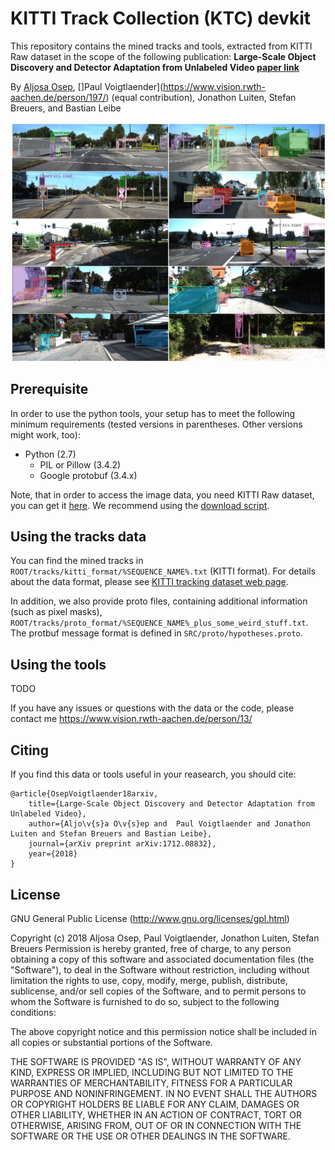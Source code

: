 # KITTI Track Collection (KTC) devkit

This repository contains the mined tracks and tools, extracted from KITTI Raw dataset in the scope of the following publication:
**Large-Scale Object Discovery and Detector Adaptation from Unlabeled Video [paper link](https://arxiv.org/pdf/1712.08832.pdf)**

By [Aljosa Osep](https://www.vision.rwth-aachen.de/person/13/), []Paul Voigtlaender](https://www.vision.rwth-aachen.de/person/197/) (equal contribution), Jonathon Luiten, Stefan Breuers, and Bastian Leibe

![Alt text](img/header.png?raw=true "KTC tracks.")

## Prerequisite
In order to use the python tools, your setup has to meet the following minimum requirements (tested versions in parentheses. Other versions might work, too):

* Python (2.7)
  * PIL or Pillow (3.4.2)
  * Google protobuf (3.4.x)
  
Note, that in order to access the image data, you need KITTI Raw dataset, you can get it [here](http://www.cvlibs.net/datasets/kitti/raw_data.php). 
We recommend using the [download script](http://www.cvlibs.net/download.php?file=raw_data_downloader.zip).

## Using the tracks data
You can find the mined tracks in `ROOT/tracks/kitti_format/%SEQUENCE_NAME%.txt` (KITTI format). For details about the data format, 
please see [KITTI tracking dataset web page](http://www.cvlibs.net/datasets/kitti/eval_tracking.php).

In addition, we also provide proto files, containing additional information (such as pixel masks), `ROOT/tracks/proto_format/%SEQUENCE_NAME%_plus_some_weird_stuff.txt`. 
The protbuf message format is defined in `SRC/proto/hypotheses.proto`.

## Using the tools
TODO

If you have any issues or questions with the data or the code, please contact me https://www.vision.rwth-aachen.de/person/13/

## Citing

If you find this data or tools useful in your reasearch, you should cite:

    @article{OsepVoigtlaender18arxiv,
        title={Large-Scale Object Discovery and Detector Adaptation from Unlabeled Video},
        author={Aljo\v{s}a O\v{s}ep and  Paul Voigtlaender and Jonathon Luiten and Stefan Breuers and Bastian Leibe},
        journal={arXiv preprint arXiv:1712.08832},
        year={2018}
    }

## License

GNU General Public License (http://www.gnu.org/licenses/gpl.html)

Copyright (c) 2018 Aljosa Osep, Paul Voigtlaender, Jonathon Luiten, Stefan Breuers
Permission is hereby granted, free of charge, to any person obtaining a copy of this software and associated documentation files (the "Software"), to deal in the Software without restriction, including without limitation the rights to use, copy, modify, merge, publish, distribute, sublicense, and/or sell copies of the Software, and to permit persons to whom the Software is furnished to do so, subject to the following conditions:

The above copyright notice and this permission notice shall be included in all copies or substantial portions of the Software.

THE SOFTWARE IS PROVIDED "AS IS", WITHOUT WARRANTY OF ANY KIND, EXPRESS OR IMPLIED, INCLUDING BUT NOT LIMITED TO THE WARRANTIES OF MERCHANTABILITY, FITNESS FOR A PARTICULAR PURPOSE AND NONINFRINGEMENT. IN NO EVENT SHALL THE AUTHORS OR COPYRIGHT HOLDERS BE LIABLE FOR ANY CLAIM, DAMAGES OR OTHER LIABILITY, WHETHER IN AN ACTION OF CONTRACT, TORT OR OTHERWISE, ARISING FROM, OUT OF OR IN CONNECTION WITH THE SOFTWARE OR THE USE OR OTHER DEALINGS IN THE SOFTWARE.